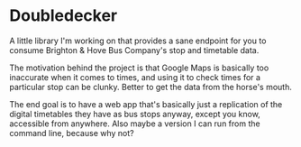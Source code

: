 # Doubledecker

A little library I'm working on that provides a sane endpoint for you to consume Brighton & Hove Bus Company's stop and timetable data.

The motivation behind the project is that Google Maps is basically too inaccurate when it comes to times, and using it to check times for a particular stop can be clunky. Better to get the data from the horse's mouth.

The end goal is to have a web app that's basically just a replication of the digital timetables they have as bus stops anyway, except you know, accessible from anywhere. Also maybe a version I can run from the command line, because why not?